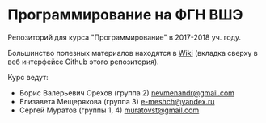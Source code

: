 # Программирование на ФГН ВШЭ
Репозиторий для курса "Программирование" в 2017-2018 уч. году.

Большинство полезных материалов находятся в [Wiki](https://github.com/morgan1189/HSE-Programming/wiki) (вкладка сверху в веб интерфейсе Github этого репозитория).

Курс ведут:
- Борис Валерьевич Орехов (группа 2) nevmenandr@gmail.com
- Елизавета Мещерякова (группа 3) e-meshch@yandex.ru
- Сергей Муратов (группы 1, 4) muratovst@gmail.com
